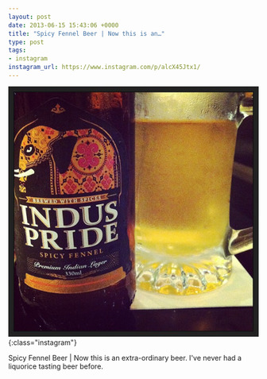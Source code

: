```yaml
---
layout: post
date: 2013-06-15 15:43:06 +0000
title: "Spicy Fennel Beer | Now this is an…"
type: post
tags:
- instagram
instagram_url: https://www.instagram.com/p/alcX45Jtx1/
---
```


![Instagram - alcX45Jtx1](/img/alcX45Jtx1.jpg){:class="instagram"}

Spicy Fennel Beer | Now this is an extra-ordinary beer. I've never had a liquorice tasting beer before.
